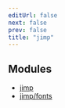 ```yaml
---
editUrl: false
next: false
prev: false
title: "jimp"
---
```


## Modules

- [jimp](jimp/README.md)
- [jimp/fonts](jimp/fonts/README.md)
